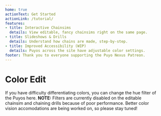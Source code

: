 ```yaml
---
home: true
actionText: Get Started
actionLink: /tutorial/
features:
- title: Interactive Chainsims
  details: View editable, fancy chainsims right on the same page.
- title: Slideshows & Drills
  details: Understand how chains are made, step-by-step.
- title: Improved Accessibility (WIP)
  details: Puyos across the site have adjustable color settings.
footer: Thank you to everyone supporting the Puyo Nexus Patreon.
---
```

<ClientOnly>
<AssetLoader />
<!-- <AssetLoader></AssetLoader>
This site makes heavy use of WebGL to render the chainsims and other content. If your browser doesn't have it enabled, or if it's not very fast, then you're going to have a... bad time. -->

<!-- # Recent Content
| Tutorials          | News               | Blog               |
|--------------------|--------------------|--------------------|
| <RecentArticles /> | <RecentArticles /> | <RecentArticles /> | -->

# Color Edit
If you have difficulty differentiating colors, you can change the hue filter of the Puyos here. **NOTE:** Filters are currently disabled on the editable chainsim and chaining drills because of poor performance. Better color vision accomodations are being worked on, so please stay tuned!
<ColorEdit />

</ClientOnly>